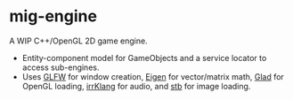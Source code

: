 # mig-engine
A WIP C++/OpenGL 2D game engine.
* Entity-component model for GameObjects and a service locator to access sub-engines.
* Uses [GLFW](http://www.glfw.org/) for window creation, [Eigen](http://eigen.tuxfamily.org/) for vector/matrix math, [Glad](https://glad.dav1d.de/) for OpenGL loading, [irrKlang](https://www.ambiera.com/irrklang/) for audio, and [stb](https://github.com/nothings/stb/blob/master/stb_image.h) for image loading.
